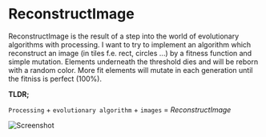 # ReconstructImage
ReconstructImage is the result of a step into the world of evolutionary algorithms with processing. I want to try to implement an algorithm which reconstruct an image (in tiles f.e. rect, circles ...) by a fitness function and simple mutation. Elements underneath the threshold dies and will be reborn with a random color. More fit elements will mutate in each generation until the fitniss is perfect (100%).

**TLDR;**

`Processing` + `evolutionary algorithm` + `images` = *ReconstructImage*

![Screenshot](https://github.com/Milchreis/ReconstructImage/raw/master/screencast.gif)
